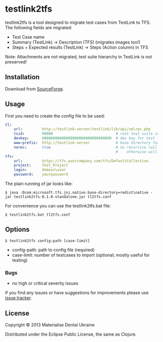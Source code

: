 # testlink2tfs

testlink2tfs is a tool designed to migrate test cases from TestLink to TFS. The following fields are migrated:
- Test Case name
- Summary (TestLink) -> Description (TFS) (migrates images too!)
- Steps + Expected results (TestLink) -> Steps (Action column) in TFS

Note: Attachments are not migrated, test suite hierarchy in TestLink is not preserved!

## Installation

Download from [SourceForge](https://sourceforge.net/projects/testlink2tfs/files/latest/download).

## Usage

First you need to create the config file to be used:

```yaml
tl: 
    url:         http://testlink-server/testlink/lib/api/xmlrpc.php
    tsid:        00000                             # root test suite id
    devkey:      00000000000000000000000000000000  # dev key for test link
    www-prefix:  http://testlink-server            # base directory for test link
    norec:       true                              # no recursive (will migrate only direct child items for tsid,
                                                   #    otherwise will plain import all children without preserving test suite hierarchy)
tfs: 
    url:         https://tfs.yourcompany.com/tfs/DefaultCollection      # tfs collection url
    project:     Test_Project                                           # tfs project
    login:       domain\user                                            # credentials
    password:    yourpassword                                           #
```

The plain running of jar looks like:

    $ java -Dcom.microsoft.tfs.jni.native.base-directory=redist\native -jar testlink2tfs-0.1.0-standalone.jar tl2tfs.conf

For convenience you can use the testlink2tfs.bat file:

    $ testlink2tfs.bat tl2tfs.conf

## Options

    $ testlink2tfs config-path [case-limit]

- config-path: path to config file (required)
- case-limit: number of testcases to import (optional; mostly useful for testing)

### Bugs

- no high or critical severity issues

If you find any issues or have suggestions for improvements please use [issue tracker](https://github.com/ashenwolf/testlink2tfs/issues).

## License

Copyright © 2013 Materialise Dental Ukraine

Distributed under the Eclipse Public License, the same as Clojure.
